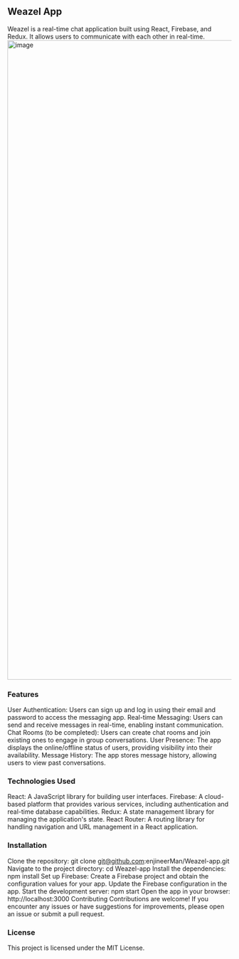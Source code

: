 
## Weazel App
Weazel is a real-time chat application built using React, Firebase, and Redux. It allows users to communicate with each other in real-time.
<img width="1437" alt="image" src="https://github.com/enjineerMan/Weazel-app/assets/62212652/88460b5a-90a2-44aa-8aca-8692416ee082">

### Features
User Authentication: Users can sign up and log in using their email and password to access the messaging app.
Real-time Messaging: Users can send and receive messages in real-time, enabling instant communication.
Chat Rooms (to be completed): Users can create chat rooms and join existing ones to engage in group conversations.
User Presence: The app displays the online/offline status of users, providing visibility into their availability.
Message History: The app stores message history, allowing users to view past conversations.

### Technologies Used
React: A JavaScript library for building user interfaces.
Firebase: A cloud-based platform that provides various services, including authentication and real-time database capabilities.
Redux: A state management library for managing the application's state.
React Router: A routing library for handling navigation and URL management in a React application.

### Installation
Clone the repository: git clone git@github.com:enjineerMan/Weazel-app.git
Navigate to the project directory: cd Weazel-app
Install the dependencies: npm install
Set up Firebase: Create a Firebase project and obtain the configuration values for your app. Update the Firebase configuration in the app.
Start the development server: npm start
Open the app in your browser: http://localhost:3000
Contributing
Contributions are welcome! If you encounter any issues or have suggestions for improvements, please open an issue or submit a pull request.

### License
This project is licensed under the MIT License.
